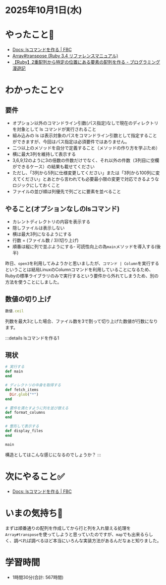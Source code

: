 # 2025年10月1日(水)

# やったこと📝

- [Docs: lsコマンドを作る \| FBC](https://bootcamp.fjord.jp/pages/ls-command#requirements)
- [Array\#transpose \(Ruby 3\.4 リファレンスマニュアル\)](https://docs.ruby-lang.org/ja/latest/method/Array/i/transpose.html)
- [【Ruby】2重配列から特定の位置にある要素の配列を作る \- プログラミング漫遊記](https://haruguchi-yuma.hatenablog.com/entry/2022/07/20/091311)

# わかったこと💡
## 要件
- オプション以外のコマンドライン引数(パス指定)なしで現在のディレクトリを対象として ls コマンドが実行されること
- 組み込みの ls は表示対象のパスをコマンドライン引数として指定することができますが、今回はパス指定は必須要件ではありません。
- 二つ以上のメソッドを自分で定義すること（メソッドの作り方を学ぶため）
- 横に最大3列を維持して表示する  
- 3,6,9,12のように3の倍数の件数だけでなく、それ以外の件数（3列目に空欄ができるケース）の結果も載せてください  
- ただし、「3列から5列に仕様変更してください」または「3列から100列に変えてください」とあとから言われても必要最小限の変更で対応できるようなロジックにしておくこと
- ファイルの並び順は列優先で列ごとに要素を並べること

## やること(オプションなしのlsコマンド)
- カレントディレクトリの内容を表示する
- 隠しファイルは表示しない
- 横は最大3列になるようにする  
- 行数 = (ファイル数 / 3)(切り上げ)
- 順番は縦に列で並ぶようにする- 可読性向上の為`main`メソッドを導入する(後半)

昨日、`open3`を利用してみようかと思いましたが、`コマンド | Column`を実行するということは結局LinuxのColumnコマンドを利用していることになるため、Rubyの標準ライブラリのみで実行するという要件から外れてしまうため、別の方法を使うことにしました。

## 数値の切り上げ
```ruby
数値.ceil
```
 列数を最大3とした場合、ファイル数を3で割って切り上げた数値が行数になります。

:::details lsコマンドを作る1
## 現状
```ruby
# 実行する
def main  
end

# ディレクトリの中身を取得する
def fetch_items  
  Dir.glob("*")
end

# 要件を満たすように列を並び替える
def format_columns
end

# 整形して表示する
def display_files
end

main
```
構造としてはこんな感じになるのでしょうか？
:::
# 次にやること✅

- [Docs: lsコマンドを作る \| FBC](https://bootcamp.fjord.jp/pages/ls-command#requirements)

# いまの気持ち🫶

まずは順番通りの配列を作成してから行と列を入れ替える処理を`Array#transpose`を使ってしようと思っていたのですが、`map`でも出来るらしく、調べれば調べるほど本当にいろんな実装方法があるんだなぁと知りました。

# 学習時間

- 1時間30分(合計: 567時間)
